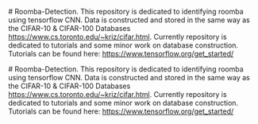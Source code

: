 
﻿# Roomba-Detection. 
This repository is dedicated to identifying roomba using tensorflow CNN.
Data is constructed and stored in the same way as the CIFAR-10 & CIFAR-100 Databases https://www.cs.toronto.edu/~kriz/cifar.html. 
Currently repository is dedicated to tutorials and some minor work on database construction. 
Tutorials can be found here: https://www.tensorflow.org/get_started/

﻿# Roomba-Detection. 
This repository is dedicated to identifying roomba using tensorflow CNN.
Data is constructed and stored in the same way as the CIFAR-10 & CIFAR-100 Databases https://www.cs.toronto.edu/~kriz/cifar.html. 
Currently repository is dedicated to tutorials and some minor work on database construction. 
Tutorials can be found here: https://www.tensorflow.org/get_started/


